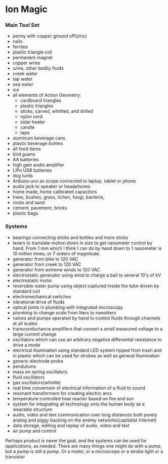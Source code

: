 # Ion Magic


### Main Tool Set

- penny with copper ground off(zinc)
- nails
- ferrites
- plastic triangle coil
- permanent magnet
- copper wires
- urine, other bodily fluids 
- creek water
- tap water
- sea water
- ice
- all elements of Action Geometry:
	- cardboard triangles
	- plastic triangles
	- sticks, carved, whittled, and drilled
	- nylon cord
	- solar heater
	- candle
	- tape
- aluminum beverage cans
- plastic beverage bottles
- all food items
- bird guano
- AA batteries
- high gain audio amplifier
- LiPo USB batteries
- dog turds
- Arduino uno as scope connected to laptop, tablet or phone
- audio jack to speaker or headphones
- home made, home calibrated capacitors
- trees, bushes, grass, lichen, fungi, bacteria, 
- rocks and sand
- cement, pavement, bricks
- plastic bags

### Systems

- bearings connecting sticks and bottles and more sticks
- levers to translate motion down in size to get nanometer control by hand.  From 1 mm which I think I can do by hand down to 1 nanometer is 10 million times, or 7 orders of magnitude.  
- generator from bike to 120 VAC
- generator from creek to 120 VAC
- generator from extreme winds to 120 VAC
- electrostatic generator using wind to charge a ball to several 10's of kV
- electrostatic motor
- reversible water pump using object captured inside the tube driven by standard coil
- electromechanical switches
- vibrational drive of fluids
- optical joints in plumbing with integrated microscopy
- plumbing to change scale from liters to nanoliters 
- valves and pumps operated by hand to control fluids through channels at all scales
- transconductance amplifiers that convert a small measured voltage to a large current change
- oscillators which can use an arbitrary negative differential resistance to drive a mode
- electrical illumination using standard LED system ripped from trash and in plastic which can be used for strobes as well as general illumination
- generic electrode probe
- pendulums
- mass on spring oscillators
- fluid oscillators
- gas oscillators(whistle)
- real time conversion of electrical information of a fluid to sound
- resonant transformers for creating electric arcs
- temperature controlled heat reactor based on fire and sun
- system for integrating all technology onto the human body as a wearable structure
- audio, video and text communication over long distances both purely analog and piggy backing on the enemy networks(capitalist Internet)
- data storage, editing and replay of audio, video and text
- air pump and control

Perhaps product is never the goal, and the systems can be used for *applications*, as needed.  There are many things one might do with a pump, but a pump is still a pump.  Or a motor, or a microscope or a strobe light or a transistor


